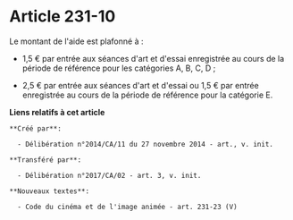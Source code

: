 # Article 231-10

Le montant de l'aide est plafonné à :

- 1,5 € par entrée aux séances d'art et d'essai enregistrée au cours de la période de référence pour les catégories A, B, C,
D ;

- 2,5 € par entrée aux séances d'art et d'essai ou 1,5 € par entrée enregistrée au cours de la période de référence pour la
catégorie E.

**Liens relatifs à cet article**

	**Créé par**:

	  - Délibération n°2014/CA/11 du 27 novembre 2014 - art., v. init.

	**Transféré par**:

	  - Délibération n°2017/CA/02 - art. 3, v. init.

	**Nouveaux textes**:

	  - Code du cinéma et de l'image animée - art. 231-23 (V)
